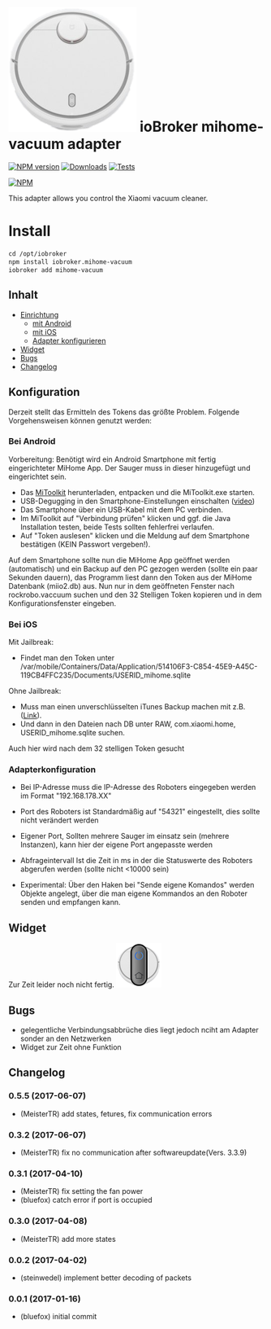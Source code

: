 ![Logo](admin/mihome-vacuum.png)
ioBroker mihome-vacuum adapter
=================
[![NPM version](http://img.shields.io/npm/v/iobroker.mihome-vacuum.svg)](https://www.npmjs.com/package/iobroker.mihome-vacuum)
[![Downloads](https://img.shields.io/npm/dm/iobroker.mihome-vacuum.svg)](https://www.npmjs.com/package/iobroker.mihome-vacuum)
[![Tests](https://travis-ci.org/ioBroker/ioBroker.mihome-vacuum.svg?branch=master)](https://travis-ci.org/ioBroker/ioBroker.mihome-vacuum)

[![NPM](https://nodei.co/npm/iobroker.mihome-vacuum.png?downloads=true)](https://nodei.co/npm/iobroker.mihome-vacuum/)

This adapter allows you control the Xiaomi vacuum cleaner.

# Install

```
cd /opt/iobroker
npm install iobroker.mihome-vacuum
iobroker add mihome-vacuum
```
## Inhalt
- [Einrichtung](#konfiguration)
    - [mit Android](#bei-android)
    - [mit iOS](#bei-ios)
    - [Adapter konfigurieren](#adapterkonfiguration)
- [Widget](#widget)
- [Bugs](#bugs)
- [Changelog](#changelog)
## Konfiguration
Derzeit stellt das Ermitteln des Tokens das größte Problem.
Folgende Vorgehensweisen können genutzt werden:

### Bei Android
Vorbereitung:
Benötigt wird ein Android Smartphone mit fertig eingerichteter MiHome App. Der Sauger muss in dieser hinzugefügt und eingerichtet sein.

- Das [MiToolkit](https://github.com/ultrara1n/MiToolkit/releases) herunterladen, entpacken und die MiToolkit.exe starten.
- USB-Degugging in den Smartphone-Einstellungen einschalten ([video](https://www.youtube.com/watch?v=aw7D6bNgI1U))
- Das Smartphone über ein USB-Kabel mit dem PC verbinden.
- Im MiToolkit auf "Verbindung prüfen" klicken und ggf. die Java Installation testen, beide Tests sollten fehlerfrei verlaufen.
- Auf "Token auslesen" klicken und die Meldung auf dem Smartphone bestätigen (KEIN Passwort vergeben!).

Auf dem Smartphone sollte nun die MiHome App geöffnet werden (automatisch) und ein Backup auf den PC gezogen werden (sollte ein paar Sekunden dauern), das Programm liest dann den Token aus der MiHome Datenbank (miio2.db) aus.
Nun nur in dem geöffneten Fenster nach rockrobo.vaccuum suchen und den 32 Stelligen Token kopieren und in dem Konfigurationsfenster eingeben.


### Bei iOS

Mit Jailbreak:
- Findet man den Token unter /var/mobile/Containers/Data/Application/514106F3-C854-45E9-A45C-119CB4FFC235/Documents/USERID_mihome.sqlite

Ohne Jailbreak:
- Muss man einen unverschlüsselten iTunes Backup machen mit z.B. ([Link](http://www.imactools.com/iphonebackupviewer/)).
- Und dann in den Dateien nach  DB unter RAW, com.xiaomi.home, USERID_mihome.sqlite suchen.


Auch hier wird nach dem 32 stelligen Token gesucht

### Adapterkonfiguration
- Bei IP-Adresse muss die IP-Adresse des Roboters eingegeben werden im Format "192.168.178.XX"
- Port des Roboters ist Standardmäßig auf "54321" eingestellt, dies sollte nicht verändert werden
- Eigener Port, Sollten mehrere Sauger im einsatz sein (mehrere Instanzen), kann hier der eigene Port angepasste werden
- Abfrageintervall Ist die Zeit in ms in der die Statuswerte des Roboters abgerufen werden (sollte nicht <10000 sein)

- Experimental: Über den Haken bei "Sende eigene Komandos" werden Objekte angelegt, über die man eigene Kommandos an den Roboter senden und empfangen kann.

## Widget
Zur Zeit leider noch nicht fertig.
![Widget](widgets/mihome-vacuum/img/previewControl.png)

## Bugs
- gelegentliche Verbindungsabbrüche dies liegt jedoch nciht am Adapter sonder an den Netzwerken
- Widget zur Zeit ohne Funktion

## Changelog
### 0.5.5 (2017-06-07)
* (MeisterTR) add states, fetures, fix communication errors

### 0.3.2 (2017-06-07)
* (MeisterTR) fix no communication after softwareupdate(Vers. 3.3.9)

### 0.3.1 (2017-04-10)
* (MeisterTR) fix setting the fan power
* (bluefox) catch error if port is occupied

### 0.3.0 (2017-04-08)
* (MeisterTR) add more states

### 0.0.2 (2017-04-02)
* (steinwedel) implement better decoding of packets

### 0.0.1 (2017-01-16)
* (bluefox) initial commit
